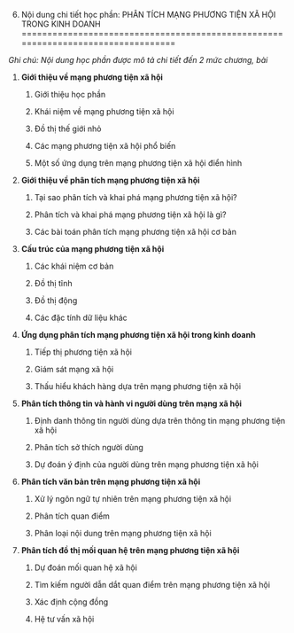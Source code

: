 6. Nội dung chi tiết học phần: PHÂN TÍCH MẠNG PHƯƠNG TIỆN XÃ HỘI TRONG KINH DOANH
=================================================================================

*Ghi chú: Nội dung học phần được mô tả chi tiết đến 2 mức chương, bài*

1.  **Giới thiệu về mạng phương tiện xã hội**

    1.  Giới thiệu học phần

    2.  Khái niệm về mạng phương tiện xã hội

    3.  Đồ thị thế giới nhỏ

    4.  Các mạng phương tiện xã hội phổ biến

    5.  Một số ứng dụng trên mạng phương tiện xã hội điển hình

2.  **Giới thiệu về phân tích mạng phương tiện xã hội**

    1.  Tại sao phân tích và khai phá mạng phương tiện xã hội?

    2.  Phân tích và khai phá mạng phương tiện xã hội là gì?

    3.  Các bài toán phân tích mạng phương tiện xã hội cơ bản

3.  **Cấu trúc của mạng phương tiện xã hội**

    1.  Các khái niệm cơ bản

    2.  Đồ thị tĩnh

    3.  Đồ thị động

    4.  Các đặc tính dữ liệu khác

4.  **Ứng dụng phân tích mạng phương tiện xã hội trong kinh doanh**

    1.  Tiếp thị phương tiện xã hội

    2.  Giám sát mạng xã hội

    3.  Thấu hiểu khách hàng dựa trên mạng phương tiện xã hội

5.  **Phân tích thông tin và hành vi người dùng trên mạng xã hội**

    1.  Định danh thông tin người dùng dựa trên thông tin mạng phương
        tiện xã hội

    2.  Phân tích sở thích người dùng

    3.  Dự đoán ý định của người dùng trên mạng phương tiện xã hội

6.  **Phân tích văn bản trên mạng phương tiện xã hội**

    1.  Xử lý ngôn ngữ tự nhiên trên mạng phương tiện xã hội

    2.  Phân tích quan điểm

    3.  Phân loại nội dung trên mạng phương tiện xã hội

7.  **Phân tích đồ thị mối quan hệ trên mạng phương tiện xã hội**

    1.  Dự đoán mối quan hệ xã hội

    2.  Tìm kiếm người dẫn dắt quan điểm trên mạng phương tiện xã hội

    3.  Xác định cộng đồng

    4.  Hệ tư vấn xã hội


